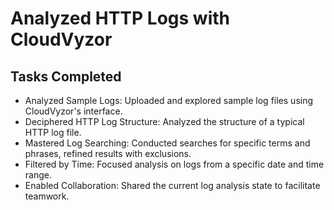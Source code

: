 # Analyzed HTTP Logs with CloudVyzor

## Tasks Completed
- Analyzed Sample Logs: Uploaded and explored sample log files using CloudVyzor's interface.
- Deciphered HTTP Log Structure: Analyzed the structure of a typical HTTP log file.
- Mastered Log Searching: Conducted searches for specific terms and phrases, refined results with exclusions.
- Filtered by Time: Focused analysis on logs from a specific date and time range.
- Enabled Collaboration: Shared the current log analysis state to facilitate teamwork.
